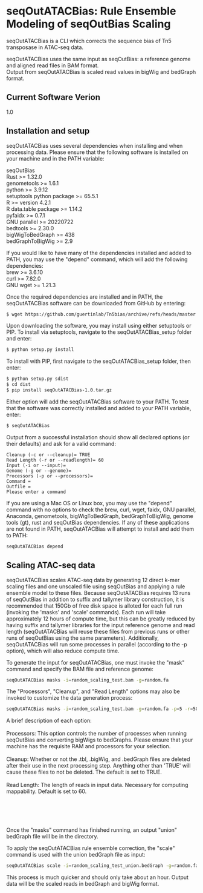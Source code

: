 # seqOutATACBias: Rule Ensemble Modeling of seqOutBias Scaling

seqOutATACBias is a CLI which corrects the sequence bias of Tn5 transposase in ATAC-seq data.   

seqOutATACBias uses the same input as seqOutBias: a reference genome and aligned read files in BAM format.   
Output from seqOutATACBias is scaled read values in bigWig and bedGraph format.

## Current Software Verion

1.0

## Installation and setup

seqOutATACBias uses several dependencies when installing and when processing data. Please ensure that the following
software is installed on your machine and in the PATH variable:

seqOutBias       
Rust >= 1.32.0    
genometools >= 1.6.1     
python >= 3.9.12   
setuptools python package >= 65.5.1   
R >= version 4.2.1   
R data.table package >= 1.14.2   
pyfaidx >= 0.7.1   
GNU parallel >= 20220722   
bedtools >= 2.30.0   
bigWigToBedGraph >= 438   
bedGraphToBigWig >= 2.9   

If you would like to have many of the dependencies installed and added to PATH, you may use the "depend" command, which will add the following
dependencies:    
brew >= 3.6.10     
curl >= 7.82.0    
GNU wget >= 1.21.3    

Once the required dependencies are installed and in PATH, the seqOutATACBias software can be downloaded from GitHub by entering:
```sh
$ wget https://github.com/guertinlab/Tn5bias/archive/refs/heads/master.zip
```

Upon downloading the software, you may install using either setuptools or PIP.
To install via setuptools, navigate to the seqOutATACBias_setup folder and enter:
```sh
$ python setup.py install
```

To install with PIP, first navigate to the seqOutATACBias_setup folder, then enter:
```sh
$ python setup.py sdist
$ cd dist
$ pip install seqOutATACBias-1.0.tar.gz
```

Either option will add the seqOutATACBias software to your PATH. To test that the software was correctly installed
and added to your PATH variable, enter:
```sh
$ seqOutATACBias
```

Output from a successful installation should show all declared options (or their defaults) and ask for a valid command:
```
Cleanup (-c or --cleanup)= TRUE
Read Length (-r or --readlength)= 60
Input (-i or --input)=
Genome (-g or --genome)=
Processors (-p or --processors)=
Command =
Outfile =
Please enter a command
```

If you are using a Mac OS or Linux box, you may use the "depend" command with no options to check the brew, curl, wget, faidx, GNU parallel, Anaconda, 
genometools, bigWigToBedGraph, bedGraphToBigWig, genome tools (gt), rust and seqOutBias dependencies.
If any of these applications are not found in PATH, seqOutATACBias will attempt to install and add them to PATH:
```sh
seqOutATACBias depend
```

## Scaling ATAC-seq data

seqOutATACBias scales ATAC-seq data by generating 12 direct k-mer scaling files and one unscaled file using seqOutBias
and applying a rule ensemble model to these files. Because seqOutATACBias requires 13 runs of seqOutBias in addition to
suffix and tallymer library construction, it is recommended that 150Gb of free disk space is alloted for each full run
(invoking the 'masks' and 'scale' commands). Each run will take approximately 12 hours of compute time, but this can be
greatly reduced by having suffix and tallymer libraries for the input reference genome and read length (seqOutATACBias will
reuse these files from previous runs or other runs of seqOutBias using the same parameters). Additionally, seqOutATACBias
will run some processes in parallel (according to the -p option), which will also reduce compute time.

To generate the input for seqOutATACBias, one must invoke the "mask" command and specify the BAM file and reference genome:
```sh
seqOutATACBias masks -i=random_scaling_test.bam -g=random.fa
```

The "Processors", "Cleanup", and "Read Length" options may also be invoked to customize the data generation process:
```sh
seqOutATACBias masks -i=random_scaling_test.bam -g=random.fa -p=5 -r=50 -c=NO
```
    
A brief description of each option:    
<br /> 
Processors: This option controls the number of processes when running seqOutBias and converting bigWigs to bedGraphs. Please ensure
that your machine has the requisite RAM and processors for your selection.    
<br /> 
Cleanup: Whether or not the .tbl, .bigWig, and .bedGraph files are deleted after their use in the next processing step.
Anything other than 'TRUE' will cause these files to not be deleted. The default is set to TRUE.
<br />    
Read Length: The length of reads in input data. Necessary for computing mappability. Default is set to 60.
<br />    
<br />    
<br />    
Once the "masks" command has finished running, an output "union" bedGraph file will be in the directory.

To apply the seqOutATACBias rule ensemble correction, the "scale" command is used with the union bedGraph file as input:
```sh
seqOutATACBias scale -i=random_scaling_test_union.bedGraph -g=random.fa
```

This process is much quicker and should only take about an hour.
Output data will be the scaled reads in bedGraph and bigWig format. 
